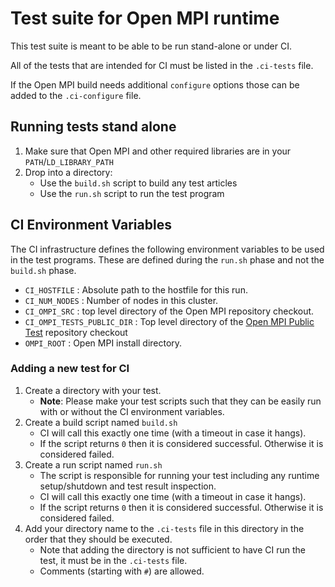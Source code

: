 # Test suite for Open MPI runtime

This test suite is meant to be able to be run stand-alone or under CI.

All of the tests that are intended for CI must be listed in the  `.ci-tests` file.

If the Open MPI build needs additional `configure` options those can be added to the `.ci-configure` file.

## Running tests stand alone

 1. Make sure that Open MPI and other required libraries are in your `PATH`/`LD_LIBRARY_PATH`
 2. Drop into a directory:
    - Use the `build.sh` script to build any test articles
    - Use the `run.sh` script to run the test program


## CI Environment Variables

The CI infrastructure defines the following environment variables to be used in the test programs. These are defined during the `run.sh` phase and not the `build.sh` phase.

 * `CI_HOSTFILE` : Absolute path to the hostfile for this run.
 * `CI_NUM_NODES` : Number of nodes in this cluster.
 * `CI_OMPI_SRC` : top level directory of the Open MPI repository checkout.
 * `CI_OMPI_TESTS_PUBLIC_DIR` : Top level directory of the [Open MPI Public Test](https://github.com/open-mpi/ompi-tests-public) repository checkout
 * `OMPI_ROOT` : Open MPI install directory.


### Adding a new test for CI

 1. Create a directory with your test.
    - **Note**: Please make your test scripts such that they can be easily run with or without the CI environment variables.
 2. Create a build script named `build.sh`
    - CI will call this exactly one time (with a timeout in case it hangs).
    - If the script returns `0` then it is considered successful. Otherwise it is considered failed.
 3. Create a run script named `run.sh`
    - The script is responsible for running your test including any runtime setup/shutdown and test result inspection.
    - CI will call this exactly one time (with a timeout in case it hangs).
    - If the script returns `0` then it is considered successful. Otherwise it is considered failed.
 4. Add your directory name to the `.ci-tests` file in this directory in the order that they should be executed.
    - Note that adding the directory is not sufficient to have CI run the test, it must be in the `.ci-tests` file.
    - Comments (starting with `#`) are allowed.
